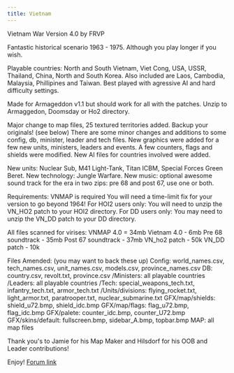 ```yaml
---
title: Vietnam
---
```


Vietnam War Version 4.0 by FRVP

Fantastic historical scenario 1963 - 1975. Although you play longer if you wish.

Playable countries: North and South Vietnam, Viet Cong, USA, USSR, Thailand, China, North and South Korea. Also included are Laos, Cambodia, Malaysia, Phillipines and Taiwan. Best played with agressive AI and hard difficulty settings.

Made for Armageddon v1.1 but should work for all with the patches. Unzip to Armaggedon, Doomsday or Ho2 directory.

Major change to map files, 25 textured territories added. Backup your originals! (see below) There are some minor changes and additions to some config, db, minister, leader and tech files. New graphics were added for a few new units, ministers, leaders and events. A few counters, flags and shields were modified. New AI files for countries involved were added.

New units: Nuclear Sub, M41 Light-Tank, Titan ICBM, Special Forces Green Beret. New technology: Jungle Warfare. New music: optional awesome sound track for the era in two zips: pre 68 and post 67, use one or both.

Requirements: VNMAP is required You will need a time-limit fix for your version to go beyond 1964! For HOI2 users only: You will need to unzip the VN_HO2 patch to your HOI2 directory. For DD users only: You may need to unzip the VN_DD patch to your DD directory.

All files scanned for virises: VNMAP 4.0 = 34mb Vietnam 4.0 - 6mb Pre 68 soundtrack - 35mb Post 67 soundtrack - 37mb VN_ho2 patch - 50k VN_DD patch - 10k

Files Amended: (you may want to back these up) Config: world_names.csv, tech_names.csv, unit_names.csv, models.csv, province_names.csv DB: country.csv, revolt.txt, province.csv /Ministers: all playable countries /Leaders: all playable countries /Tech: special_weapons_tech.txt, infantry_tech.txt, armor_tech.txt /Units/divisions: flying_rocket.txt, light_armor.txt, paratrooper.txt, nuclear_submarine.txt GFX/map/shields: shield_u72.bmp, shield_idc.bmp GFX/map/flags: flag_u72.bmp, flag_idc.bmp GFX/palete: counter_idc.bmp, counter_U72.bmp GFX/skins/default: fullscreen.bmp, sidebar_A.bmp, topbar.bmp MAP: all map files

Thank you's to Jamie for his Map Maker and Hilsdorf for his OOB and Leader contributions!

Enjoy! [Forum link](http://forum.paradoxplaza.com/forum/showthread.php?t=391628)
